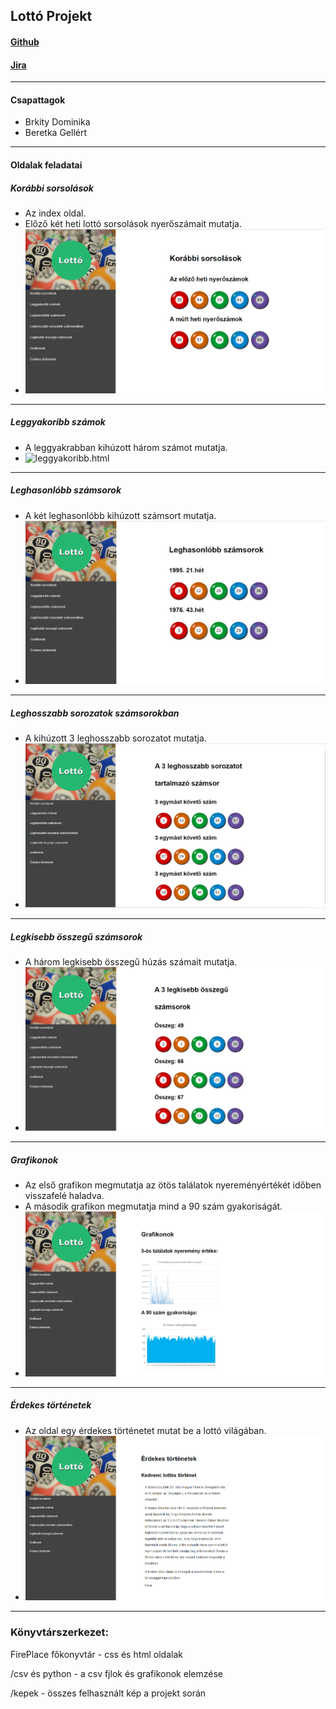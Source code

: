## __Lottó Projekt__

#### [Github](https://beretkag.github.io/FirePlace/)
#### [Jira](https://bg-1.atlassian.net/jira/)

---

#### __Csapattagok__
- Brkity Dominika 
- Beretka Gellért
---

#### __Oldalak feladatai__

##### Korábbi sorsolások
+ Az index oldal.
+ Előző két heti lottó sorsolások nyerőszámait mutatja.
+ ![index.html](/kepek/index_oldal.png)
---

##### Leggyakoribb számok
+ A leggyakrabban kihúzott három számot mutatja.
+ ![leggyakoribb.html](/kepek/Leggyak_szam.png)
---

##### Leghasonlóbb számsorok
+ A két leghasonlóbb kihúzott számsort mutatja.
+ ![leghasonlobb.html](/kepek/Leghas_szam.png)
---

##### Leghosszabb sorozatok számsorokban
+ A kihúzott 3 leghosszabb sorozatot mutatja.
+ ![leghosszabb.html](/kepek/Leghosz_sor.png)
---


##### Legkisebb összegű számsorok
+ A három legkisebb összegű húzás számait mutatja.
+ ![legkisebb.html](/kepek/Legkis_ossz.png)
---

##### Grafikonok
+ Az első grafikon megmutatja az ötös találatok nyereményértékét időben visszafelé haladva.
+ A második grafikon megmutatja mind a 90 szám gyakoriságát.
+ ![grafikon.html](/kepek/Grafikonok.png)
---

##### Érdekes történetek
+ Az oldal egy érdekes történetet mutat be a lottó világában.
+ ![erdekes.html](/kepek/Erd_tort.png)
---


### Könyvtárszerkezet:

FirePlace főkonyvtár - css és html oldalak

/csv és python - a csv fjlok és grafikonok elemzése

/kepek - összes felhasznált kép a projekt során